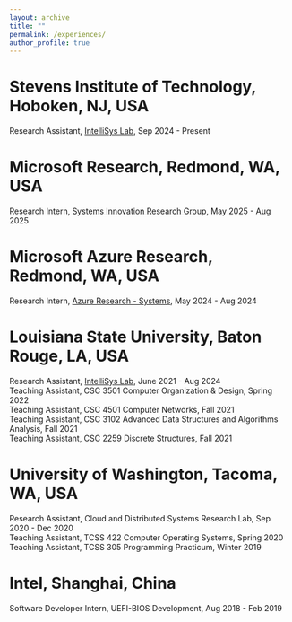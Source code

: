 ```yaml
---
layout: archive
title: ""
permalink: /experiences/
author_profile: true
---
```


# Stevens Institute of Technology, Hoboken, NJ, USA

Research Assistant, [IntelliSys Lab](https://intellisys.haow.us/), Sep 2024 - Present  

# Microsoft Research, Redmond, WA, USA

Research Intern, [Systems Innovation Research Group](https://www.microsoft.com/en-us/research/group/systems-innovation/), May 2025 - Aug 2025  

# Microsoft Azure Research, Redmond, WA, USA

Research Intern, [Azure Research - Systems](https://www.microsoft.com/en-us/research/group/azure-research-systems/), May 2024 - Aug 2024  

# Louisiana State University, Baton Rouge, LA, USA

Research Assistant, [IntelliSys Lab](https://intellisys.haow.us/), June 2021 - Aug 2024  
Teaching Assistant, CSC 3501 Computer Organization & Design, Spring 2022  
Teaching Assistant, CSC 4501 Computer Networks, Fall 2021  
Teaching Assistant, CSC 3102 Advanced Data Structures and Algorithms Analysis, Fall 2021  
Teaching Assistant, CSC 2259 Discrete Structures, Fall 2021  

# University of Washington, Tacoma, WA, USA

Research Assistant, Cloud and Distributed Systems Research Lab, Sep 2020 - Dec 2020  
Teaching Assistant, TCSS 422 Computer Operating Systems, Spring 2020  
Teaching Assistant, TCSS 305 Programming Practicum, Winter 2019  

# Intel, Shanghai, China

Software Developer Intern, UEFI-BIOS Development, Aug 2018 - Feb 2019
